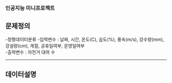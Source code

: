 <!-- info -->
### 인공지능 미니프로젝트


<!-- introduce -->
## 문제정의

  
-정형데이터분류
-입력변수 : 날짜, 시간, 온도(C), 습도(%), 풍속(m/s), 강수량(mm), 강설량(cm), 계절, 공휴일여부, 운영일여부	
-츨력변수 : 자전거 대여 수

------
## 데이터설명

